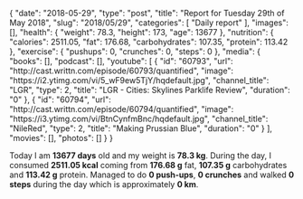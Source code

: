 {
    "date": "2018-05-29",
    "type": "post",
    "title": "Report for Tuesday 29th of May 2018",
    "slug": "2018\/05\/29",
    "categories": [
        "Daily report"
    ],
    "images": [],
    "health": {
        "weight": 78.3,
        "height": 173,
        "age": 13677
    },
    "nutrition": {
        "calories": 2511.05,
        "fat": 176.68,
        "carbohydrates": 107.35,
        "protein": 113.42
    },
    "exercise": {
        "pushups": 0,
        "crunches": 0,
        "steps": 0
    },
    "media": {
        "books": [],
        "podcast": [],
        "youtube": [
            {
                "id": "60793",
                "url": "http:\/\/cast.writtn.com\/episode\/60793\/quantified",
                "image": "https:\/\/i2.ytimg.com\/vi\/5_wF9ew5TjY\/hqdefault.jpg",
                "channel_title": "LGR",
                "type": 2,
                "title": "LGR - Cities: Skylines Parklife Review",
                "duration": "0"
            },
            {
                "id": "60794",
                "url": "http:\/\/cast.writtn.com\/episode\/60794\/quantified",
                "image": "https:\/\/i3.ytimg.com\/vi\/BtnCynfmBnc\/hqdefault.jpg",
                "channel_title": "NileRed",
                "type": 2,
                "title": "Making Prussian Blue",
                "duration": "0"
            }
        ],
        "movies": [],
        "photos": []
    }
}

Today I am <strong>13677 days</strong> old and my weight is <strong>78.3 kg</strong>. During the day, I consumed <strong>2511.05 kcal</strong> coming from <strong>176.68 g</strong> fat, <strong>107.35 g</strong> carbohydrates and <strong>113.42 g</strong> protein. Managed to do <strong>0 push-ups</strong>, <strong>0 crunches</strong> and walked <strong>0 steps</strong> during the day which is approximately <strong>0 km</strong>.